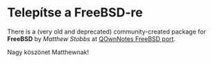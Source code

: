 # Telepítse a FreeBSD-re

There is a (very old and deprecated) community-created package for **FreeBSD** by *Matthew Stobbs* at [QOwnNotes FreeBSD port](https://svnweb.freebsd.org/ports/head/deskutils/qownnotes/).

Nagy köszönet Matthewnak!
